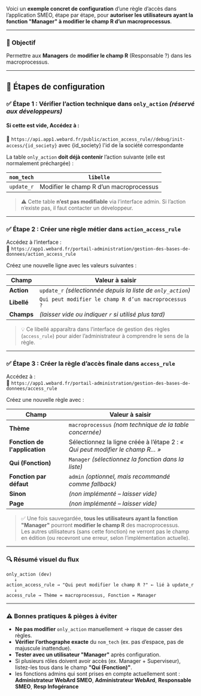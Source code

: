 Voici un **exemple concret de configuration** d’une règle d’accès dans l’application SMEO, étape par étape, pour **autoriser les utilisateurs ayant la fonction "Manager" à modifier le champ R d’un macroprocessus**.

---

### 🎯 Objectif  
Permettre aux **Managers** de **modifier le champ R** (Responsable ?) dans les macroprocessus.

---

## 🔧 Étapes de configuration

### ✅ Étape 1 : Vérifier l’action technique dans `only_action` *(réservé aux développeurs)*
#### Si cette est vide, Accédez à  :  
🔗 `https://api.app1.webard.fr/public/action_access_rule//debug/init-access/{id_society}`
avec {id_society} l'id de la société correspondante  


La table `only_action` **doit déjà contenir** l’action suivante (elle est normalement préchargée) :

| `nom_tech`     | `libelle`                                |
|----------------|------------------------------------------|
| `update_r`     | Modifier le champ R d’un macroprocessus  |

> ⚠️ Cette table **n’est pas modifiable** via l’interface admin. Si l’action n’existe pas, il faut contacter un développeur.

---

### ✅ Étape 2 : Créer une règle métier dans `action_access_rule`

Accédez à l’interface :  
🔗 `https://app1.webard.fr/portail-administration/gestion-des-bases-de-donnees/action_access_rule`

Créez une nouvelle ligne avec les valeurs suivantes :

| Champ                      | Valeur à saisir                                      |
|---------------------------|------------------------------------------------------|
| **Action**                | `update_r` *(sélectionnée depuis la liste de `only_action`)* |
| **Libellé**               | `Qui peut modifier le champ R d’un macroprocessus ?` |
| **Champs**                | *(laisser vide ou indiquer `r` si utilisé plus tard)* |

> 💡 Ce libellé apparaîtra dans l’interface de gestion des règles (`access_rule`) pour aider l’administrateur à comprendre le sens de la règle.

---

### ✅ Étape 3 : Créer la règle d’accès finale dans `access_rule`

Accédez à :  
🔗 `https://app1.webard.fr/portail-administration/gestion-des-bases-de-donnees/access_rule`

Créez une nouvelle règle avec :

| Champ                        | Valeur à saisir                                      |
|-----------------------------|------------------------------------------------------|
| **Thème**                   | `macroprocessus` *(nom technique de la table concernée)* |
| **Fonction de l'application** | Sélectionnez la ligne créée à l’étape 2 : *« Qui peut modifier le champ R… »* |
| **Qui (Fonction)**          | `Manager` *(sélectionnez la fonction dans la liste)* |
| **Fonction par défaut**     | `admin` *(optionnel, mais recommandé comme fallback)* |
| **Sinon**                   | *(non implémenté – laisser vide)* |
| **Page**                    | *(non implémenté – laisser vide)* |

> ✅ Une fois sauvegardée, **tous les utilisateurs ayant la fonction "Manager"** pourront **modifier le champ R** des macroprocessus.  
> Les autres utilisateurs (sans cette fonction) ne verront pas le champ en édition (ou recevront une erreur, selon l’implémentation actuelle).

---

### 🔍 Résumé visuel du flux

```
only_action (dev)
   ↓
action_access_rule → "Qui peut modifier le champ R ?" ← lié à update_r
   ↓
access_rule → Thème = macroprocessus, Fonction = Manager
```

---

### ⚠️ Bonnes pratiques & pièges à éviter

- **Ne pas modifier** `only_action` manuellement → risque de casser des règles.
- **Vérifier l’orthographe exacte** du `nom_tech` (ex. pas d’espace, pas de majuscule inattendue).
- **Tester avec un utilisateur "Manager"** après configuration.
- Si plusieurs rôles doivent avoir accès (ex. Manager + Superviseur), listez-les tous dans le champ **"Qui (Fonction)"**.
- les fonctions admins qui sont prises en compte actuellement sont : **Administrateur WebArd SMEO**, **Administrateur WebArd**, **Responsable SMEO**, **Resp Infogérance**
  

